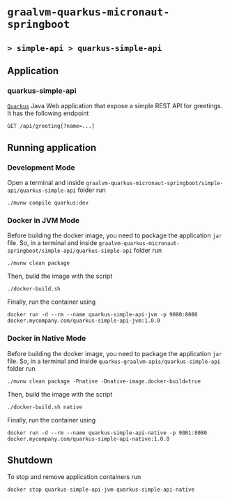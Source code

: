 # `graalvm-quarkus-micronaut-springboot`
## `> simple-api > quarkus-simple-api`

## Application

### quarkus-simple-api

[`Quarkus`](https://quarkus.io/) Java Web application that expose a simple REST API for greetings. It has the
following endpoint
```
GET /api/greeting[?name=...]
```

## Running application

### Development Mode

Open a terminal and inside `graalvm-quarkus-micronaut-springboot/simple-api/quarkus-simple-api` folder run
```
./mvnw compile quarkus:dev
```

### Docker in JVM Mode

Before building the docker image, you need to package the application `jar` file. So, in a terminal and inside
`graalvm-quarkus-micronaut-springboot/simple-api/quarkus-simple-api` folder run
```
./mvnw clean package
```

Then, build the image with the script
```
./docker-build.sh
```

Finally, run the container using
```
docker run -d --rm --name quarkus-simple-api-jvm -p 9080:8080 docker.mycompany.com/quarkus-simple-api-jvm:1.0.0
```

### Docker in Native Mode

Before building the docker image, you need to package the application `jar` file. So, in a terminal and inside
`quarkus-graalvm-apis/quarkus-simple-api` folder run
```
./mvnw clean package -Pnative -Dnative-image.docker-build=true
```

Then, build the image with the script
```
./docker-build.sh native
```

Finally, run the container using
```
docker run -d --rm --name quarkus-simple-api-native -p 9081:8080 docker.mycompany.com/quarkus-simple-api-native:1.0.0
```

## Shutdown

To stop and remove application containers run
```
docker stop quarkus-simple-api-jvm quarkus-simple-api-native
```
